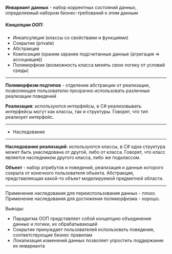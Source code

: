 **Инвариант данных** - набор корректных состояний данных, определяемый набором бизнес-требований  к этим данным

##### Концепции ООП:
- Инкапсуляция (классы со свойствами и функциями)
- Сокрытие (private)
- Абстракция
- Композиция (храним заранее подсчитанные данные (агрегация => ассоциация))
- Полиморфизм (возможность класса менять свою логику от условий среды)
___
**Полиморфизм подтипов** - отделение абстракции от реализации, позволяющее пользователю прозрачно использовать различные реализации поведений

**Реализация**: используются интерфейсы, в C# реализовывать интерфейсы могут как классы, так и структуры. Говорят, что тип реализует интерфейс.
___
- Наследование
___
**Наследование реализаций**: используются классы, в C# одна структура может быть унаследована от другой, либо от класса. Говорят, что класс является наследником другого класса, либо же подклассом.

**Объект** - набор атрибутов и поведений, реализация и данные которого сокрыта от конечного пользователя объекта. Абстракция, представляющая какой-то объект моделируемой предметной области.
___
Применение наследования для переиспользования данных - плохо. Применение наследования для достижения полиморфизма - хорошо.

Выводы:
- Парадигма ООП представляет собой концепцию объединения данных и логики, их обрабатывающей
- Сокрытие принуждает пользователей использовать поведения, соответствующие бизнес правилам
- Локализация изменений данных позволяет упростить поддержание их инварианта

